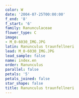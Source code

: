 ```yaml
---
color: W
date: '2004-07-25T00:00:00'
f_end: '8'
f_start: '6'
family: Ranunculaceae
flower_type: C
image:
- M_0-6030_IMG.JPG
latin: Ranunculus traunfellneri
lead: M_0-6030_IMG.JPG
lead_sample: false
name: index.en
order: Ranunculus
parallel: false
petals: '5'
petals_joined: false
star_shape: false
title: Ranunculus traunfellneri
---
```

